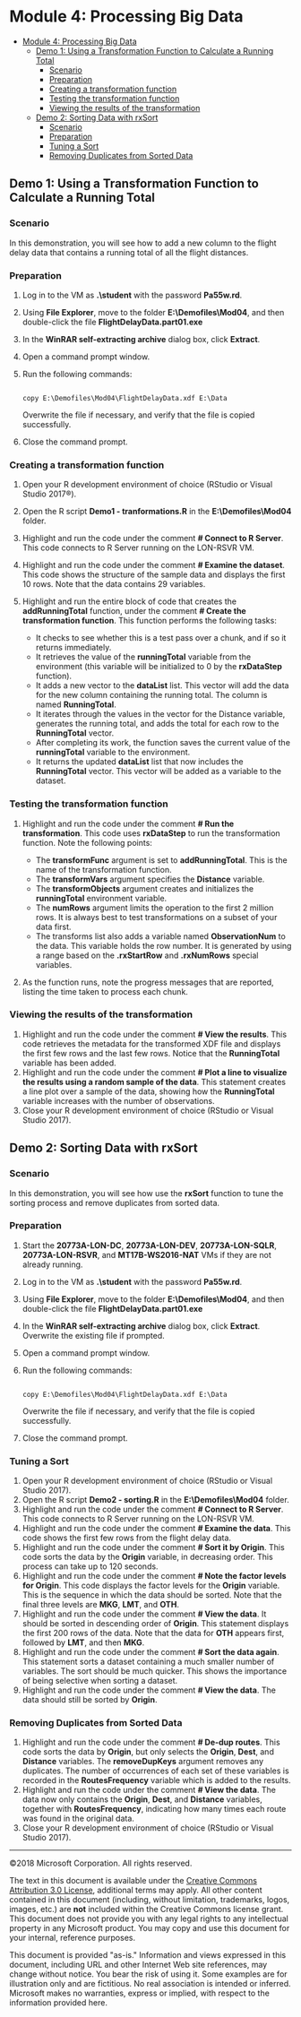 # Module 4: Processing Big Data

- [Module 4: Processing Big Data](#module-4-processing-big-data)
    - [Demo 1: Using a Transformation Function to Calculate a Running Total](#demo-1-using-a-transformation-function-to-calculate-a-running-total)
        - [Scenario](#scenario)
        - [Preparation](#preparation)
        - [Creating a transformation function](#creating-a-transformation-function)
        - [Testing the transformation function](#testing-the-transformation-function)
        - [Viewing the results of the transformation](#viewing-the-results-of-the-transformation)
    - [Demo 2: Sorting Data with rxSort](#demo-2-sorting-data-with-rxsort)
        - [Scenario](#scenario)
        - [Preparation](#preparation)
        - [Tuning a Sort](#tuning-a-sort)
        - [Removing Duplicates from Sorted Data](#removing-duplicates-from-sorted-data)

## Demo 1: Using a Transformation Function to Calculate a Running Total

### Scenario

In this demonstration, you will see how to add a new column to the flight delay data that contains a running total of all the flight distances.

### Preparation

1. Log in to the  VM as **.\\student** with the password **Pa55w.rd**.
2. Using **File Explorer**, move to the folder **E:\\Demofiles\\Mod04**, and then double-click the file **FlightDelayData.part01.exe**
3. In the **WinRAR self-extracting archive** dialog box, click **Extract**.
4. Open a command prompt window.
5. Run the following commands:

    ```CMD
    
    copy E:\Demofiles\Mod04\FlightDelayData.xdf E:\Data
    ```

   Overwrite the file if necessary, and verify that the file is copied successfully.

6. Close the command prompt.

### Creating a transformation function

1. Open your R development environment of choice (RStudio or Visual Studio 2017®).
2. Open the R script **Demo1 - tranformations.R** in the **E:\\Demofiles\\Mod04** folder.
3. Highlight and run the code under the comment **# Connect to R Server**. This code connects to R Server running on the LON-RSVR VM.
4. Highlight and run the code under the comment **# Examine the dataset**. This code shows the structure of the sample data and displays the first 10 rows. Note that the data contains 29 variables.
5. Highlight and run the entire block of code that creates the **addRunningTotal** function, under the comment **# Create the transformation function**. This function performs the following tasks:

    - It checks to see whether this is a test pass over a chunk, and if so it returns immediately.
    - It retrieves the value of the **runningTotal** variable from the environment (this variable will be initialized to 0 by the **rxDataStep** function).
    - It adds a new vector to the **dataList** list. This vector will add the data for the new column containing the running total. The column is named **RunningTotal**.
    - It iterates through the values in the vector for the Distance variable, generates the running total, and adds the total for each row to the **RunningTotal** vector.
    - After completing its work, the function saves the current value of the **runningTotal** variable to the environment.
    - It returns the updated **dataList** list that now includes the **RunningTotal** vector. This vector will be added as a variable to the dataset.

### Testing the transformation function

1. Highlight and run the code under the comment **# Run the transformation**. This code uses **rxDataStep** to run the transformation function. Note the following points:

    - The **transformFunc** argument is set to **addRunningTotal**. This is the name of the transformation function.
    - The **transformVars** argument specifies the **Distance** variable.
    - The **transformObjects** argument creates and initializes the **runningTotal** environment variable.
    - The **numRows** argument limits the operation to the first 2 million rows. It is always best to test transformations on a subset of your data first.
    - The transforms list also adds a variable named **ObservationNum** to the data. This variable holds the row number. It is generated by using a range based on the **.rxStartRow** and **.rxNumRows** special variables.
  
2. As the function runs, note the progress messages that are reported, listing the time taken to process each chunk.

### Viewing the results of the transformation

1. Highlight and run the code under the comment **# View the results**. This code retrieves the metadata for the transformed XDF file and displays the first few rows and the last few rows. Notice that the **RunningTotal** variable has been added.
2. Highlight and run the code under the comment **# Plot a line to visualize the results using a random sample of the data**. This statement creates a line plot over a sample of the data, showing how the **RunningTotal** variable increases with the number of observations.
3. Close your R development environment of choice (RStudio or Visual Studio 2017).

## Demo 2: Sorting Data with rxSort

### Scenario

In this demonstration, you will see how use the **rxSort** function to tune the sorting process and remove duplicates from sorted data.

### Preparation

1. Start the **20773A-LON-DC**, **20773A-LON-DEV**, **20773A-LON-SQLR**, **20773A-LON-RSVR**, and **MT17B-WS2016-NAT** VMs if they are not already running.
2. Log in to the  VM as **.\\student** with the password **Pa55w.rd**.
3. Using **File Explorer**, move to the folder **E:\\Demofiles\\Mod04**, and then double-click the file **FlightDelayData.part01.exe**
4. In the **WinRAR self-extracting archive** dialog box, click **Extract**. Overwrite the existing file if prompted.
5. Open a command prompt window.
6. Run the following commands:

    ```CMD
    
    copy E:\Demofiles\Mod04\FlightDelayData.xdf E:\Data
    ```

   Overwrite the file if necessary, and verify that the file is copied successfully.

7. Close the command prompt.

### Tuning a Sort

1. Open your R development environment of choice (RStudio or Visual Studio 2017).
2. Open the R script **Demo2 - sorting.R** in the **E:\\Demofiles\\Mod04** folder.
3. Highlight and run the code under the comment **# Connect to R Server**. This code connects to R Server running on the LON-RSVR VM.
4. Highlight and run the code under the comment **# Examine the data**. This code shows the first few rows from the flight delay data.
5. Highlight and run the code under the comment **# Sort it by Origin**. This code sorts the data by the **Origin** variable, in decreasing order. This process can take up to 120 seconds.
6. Highlight and run the code under the comment **# Note the factor levels for Origin**. This code displays the factor levels for the **Origin** variable. This is the sequence in which the data should be sorted. Note that the final three levels are **MKG**, **LMT**, and **OTH**.
7. Highlight and run the code under the comment **# View the data**. It should be sorted in descending order of **Origin**. This statement displays the first 200 rows of the data. Note that the data for **OTH** appears first, followed by **LMT**, and then **MKG**.
8. Highlight and run the code under the comment **# Sort the data again**. This statement sorts a dataset containing a much smaller number of variables. The sort should be much quicker. This shows the importance of being selective when sorting a dataset.
9. Highlight and run the code under the comment **# View the data**. The data should still be sorted by **Origin**.

### Removing Duplicates from Sorted Data

1. Highlight and run the code under the comment **# De-dup routes**. This code sorts the data by **Origin**, but only selects the **Origin**, **Dest**, and **Distance** variables. The **removeDupKeys** argument removes any duplicates. The number of occurrences of each set of these variables is recorded in the **RoutesFrequency** variable which is added to the results.
2. Highlight and run the code under the comment **# View the data**. The data now only contains the **Origin**, **Dest**, and **Distance** variables, together with **RoutesFrequency**, indicating how many times each route was found in the original data.
3. Close your R development environment of choice (RStudio or Visual Studio 2017).

---

©2018 Microsoft Corporation. All rights reserved.

The text in this document is available under the [Creative Commons Attribution 3.0 License](https://creativecommons.org/licenses/by/3.0/legalcode), additional terms may apply. All other content contained in this document (including, without limitation, trademarks, logos, images, etc.) are **not** included within the Creative Commons license grant. This document does not provide you with any legal rights to any intellectual property in any Microsoft product. You may copy and use this document for your internal, reference purposes.

This document is provided "as-is." Information and views expressed in this document, including URL and other Internet Web site references, may change without notice. You bear the risk of using it. Some examples are for illustration only and are fictitious. No real association is intended or inferred. Microsoft makes no warranties, express or implied, with respect to the information provided here.
